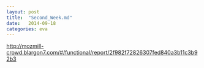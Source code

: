 ```yaml
---
layout: post
title:  "Second_Week.md"
date:   2014-09-18
categories: eva
---
```



http://mozmill-crowd.blargon7.com/#/functional/report/2f982f72826307fed840a3b11c3b92b3